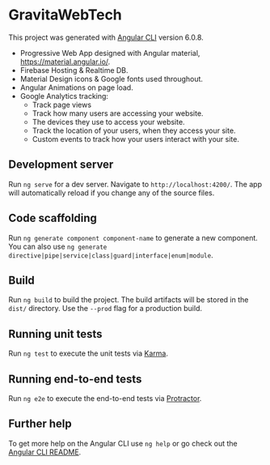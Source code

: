 # GravitaWebTech

This project was generated with [Angular CLI](https://github.com/angular/angular-cli) version 6.0.8.

* Progressive Web App designed with Angular material, https://material.angular.io/.
* Firebase Hosting & Realtime DB.
* Material Design icons & Google fonts used throughout.
* Angular Animations on page load.
* Google Analytics tracking: 
  - Track page views
  - Track how many users are accessing your website.
  - The devices they use to access your website.
  - Track the location of your users, when they access your site.
  - Custom events to track how your users interact with your site.

## Development server

Run `ng serve` for a dev server. Navigate to `http://localhost:4200/`. The app will automatically reload if you change any of the source files.

## Code scaffolding

Run `ng generate component component-name` to generate a new component. You can also use `ng generate directive|pipe|service|class|guard|interface|enum|module`.

## Build

Run `ng build` to build the project. The build artifacts will be stored in the `dist/` directory. Use the `--prod` flag for a production build.

## Running unit tests

Run `ng test` to execute the unit tests via [Karma](https://karma-runner.github.io).

## Running end-to-end tests

Run `ng e2e` to execute the end-to-end tests via [Protractor](http://www.protractortest.org/).

## Further help

To get more help on the Angular CLI use `ng help` or go check out the [Angular CLI README](https://github.com/angular/angular-cli/blob/master/README.md).
